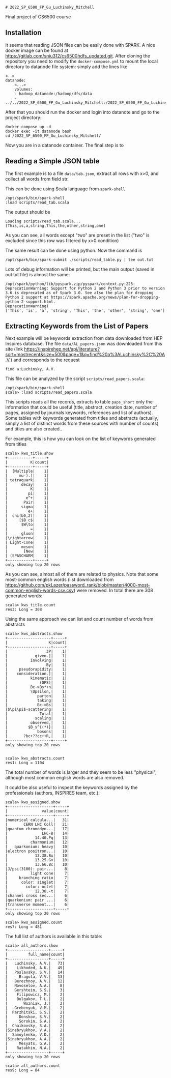     # 2022_SP_6500_FP_Gu_Luchinsky_Mitchell

Final project of CS6500 course

## Installation

It seems that reading JSON files can be easily done with SPARK. A nice docker image can be found at https://gitlab.com/sniu312/cs6500hdfs_updated.git. After cloning the repository you need to modify the `docker-compose.yml` to mount the local directory to datanode file system: simply add the lines like

    <..>
    datanode:
        <...>
        volumes:
        - hadoop_datanode:/hadoop/dfs/data
        - ../../2022_SP_6500_FP_Gu_Luchinsky_Mitchell:/2022_SP_6500_FP_Gu_Luchinsky_Mitchell/

After that you should run the docker and login into datanote and go to the project directory:

    docker-compose up -d
    docker exec -it datanode bash
    cd /2022_SP_6500_FP_Gu_Luchinsky_Mitchell/

Now you are in a datanode container. The final step is to

## Reading a Simple JSON table

The first example is to a file `data/tab.json`, extract all rows with x>0, and collect all words from field str.

This can be done using Scala language from `spark-shell`

    /opt/spark/bin/spark-shell
    :load scripts/read_tab.scala

The output should be

    Loading scripts/read_tab.scala...
    [This,is,a,string,This,the,other,string,one]

As you can see, all words except "two" are preset in the list ("two" is excluded since this row was filtered by x>0 condition)

The same result can be done using python. Now the command is

    /opt/spark/bin/spark-submit ./scripts/read_table.py | tee out.txt

Lots of debug information will be printed, but the main output (saved in out.txt file) is almost the same:

    /opt/spark/python/lib/pyspark.zip/pyspark/context.py:225: DeprecationWarning: Support for Python 2 and Python 3 prior to version 3.6 is deprecated as of Spark 3.0. See also the plan for dropping Python 2 support at https://spark.apache.org/news/plan-for-dropping-python-2-support.html.
    DeprecationWarning)
    ['This', 'is', 'a', 'string', 'This', 'the', 'other', 'string', 'one']

## Extracting Keywords from the List of Papers

Next example will be keywords extraction from data downloaded from HEP Inspires database. The file `data/AL_papers.json` was downloaded from this site (link https://inspirehep.net/api/literature?sort=mostrecent&size=500&page=1&q=find%20a%3ALuchinsky%2C%20A.V.) and corresponds to the request

    find a:Luchinsky, A.V.

This file can be analyzed by the script `scripts/read_papers.scala`:

    /opt/spark/bin/spark-shell
    scala> :load scripts/read_papers.scala

This scripts reads all the records, extracts to table `paps_short` only the information that could be useful (title, abstract, creation date, number of pages, assigned by journals keywords, references and list of authors). Some tables with keywords generated from titles and abstracts (actually, simply a list of distinct words from these sources with number of counts) and titles are also created..

For example, this is how you can look on the list of keywords generated from titles

    scala> kws_title.show
    +-----------+-----+
    |          K|count|
    +-----------+-----+
    |  [Multiple|    1|
    |     mu-).]|    1|
    | tetraquark|    1|
    |      decay|    1|
    |          K|    1|
    |         pi|    1|
    |        e^+|    1|
    |       Pair|    1|
    |      sigma|    1|
    |         e+|    1|
    |  chi(b0,2)|    1|
    |     [$B_c$|    1|
    |      $W\to|    1|
    |          =|    1|
    |      gluon|    1|
    |\rightarrow|    1|
    | Light-Cone|    1|
    |      meson|    1|
    |       [New|    1|
    | (SPASCHARM|    1|
    +-----------+-----+
    only showing top 20 rows

As you can see, almost all of them are related to physics. Note that some most-common english words (list downloaded from https://github.com/pkLazer/password_rank/blob/master/4000-most-common-english-words-csv.csv) were removed. In total there are 308 generated words:

    scala> kws_title.count
    res3: Long = 308

Using the same approach we can list and count number of words from abstracts

    scala> kws_abstracts.show
    +-------------------+-----+
    |                  K|count|
    +-------------------+-----+
    |                 3P|    1|
    |            given.]|    1|
    |          involving|    1|
    |                 By|    1|
    |     pseudorapidity|    1|
    |    consideration.]|    1|
    |          kinematic|    1|
    |              (DPS)|    1|
    |          Bc->Bs*+n|    1|
    |          \Upsilon,|    1|
    |             parton|    1|
    |             taking|    1|
    |             Bc->Bs|    1|
    |$\pi\pi$-scattering|    1|
    |              Total|    1|
    |            scaling|    1|
    |          observed,|    1|
    |         $B_s^{(*)}|    1|
    |             bosons|    1|
    |       ?bc+??cc++R,|    1|
    +-------------------+-----+
    only showing top 20 rows


    scala> kws_abstracts.count
    res1: Long = 1104

The total number of words is larger and they seem to be less "physical", although most common english words are also removed.

It could be also useful to inspect the keywords assigned by the professionals (authors, INSPIRES team, etc.):

    scala> kws_assigned.show
    +--------------------+-----+
    |               value|count|
    +--------------------+-----+
    |numerical calcula...|   31|
    |       CERN LHC Coll|   21|
    |quantum chromodyn...|   17|
    |               LHC-B|   14|
    |            14.40.Pq|   13|
    |          charmonium|   12|
    |   quarkonium: heavy|   10|
    |electron positron...|   10|
    |            12.38.Bx|   10|
    |            13.25.Gv|   10|
    |            13.66.Bc|   10|
    |J/psi(3100): pair...|    8|
    |          light cone|    7|
    |     branching ratio|    7|
    |      color: singlet|    7|
    |        color: octet|    7|
    |            12.38.-t|    7|
    |channel cross sec...|    6|
    |quarkonium: pair ...|    6|
    |transverse moment...|    6|
    +--------------------+-----+
    only showing top 20 rows

    scala> kws_assigned.count
    res7: Long = 481

The full list of authors is available in this table:

    scala> all_authors.show
    +------------------+-----+
    |         full_name|count|
    +------------------+-----+
    |   Luchinsky, A.V.|   73|
    |    Likhoded, A.K.|   49|
    |   Poslavsky, S.V.|   14|
    |     Braguta, V.V.|   13|
    |   Berezhnoy, A.V.|   12|
    |   Novoselov, A.A.|    8|
    |   Gershtein, S.S.|    3|
    |    Filipowicz, M.|    2|
    |    Bulgakov, T.L.|    2|
    |       Wozniak, J.|    2|
    |   Grebenyuk, V.M.|    2|
    |  Parzhitski, S.S.|    2|
    |     Donskov, S.V.|    2|
    |     Sorokin, S.A.|    2|
    |  Chaikovsky, S.A.|    2|
    |Sinebryukhov, V.A.|    2|
    |  Samoylenko, V.D.|    2|
    |Sinebryukhov, A.A.|    2|
    |     Mesyats, G.A.|    2|
    |    Ratakhin, N.A.|    2|
    +------------------+-----+
    only showing top 20 rows

    scala> all_authors.count
    res9: Long = 84
